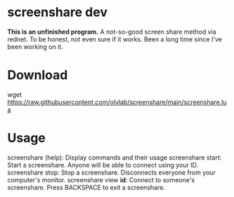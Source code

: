 # screenshare dev
**This is an unfinished program.**
A not-so-good screen share method via rednet.
To be honest, not even sure if it works. Been a long time since I've been working on it.

# Download
wget https://raw.githubusercontent.com/olvlab/screenshare/main/screenshare.lua

# Usage
screenshare (help): Display commands and their usage
screenshare start: Start a screenshare. Anyone will be able to connect using your ID.
screenshare stop: Stop a screenshare. Disconnects everyone from your computer's monitor.
screenshare view **id**: Connect to someone's screenshare.
Press BACKSPACE to exit a screenshare.
